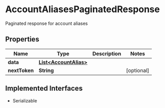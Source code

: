 

# AccountAliasesPaginatedResponse

Paginated response for account aliases

## Properties

| Name | Type | Description | Notes |
|------------ | ------------- | ------------- | -------------|
|**data** | [**List&lt;AccountAlias&gt;**](AccountAlias.md) |  |  |
|**nextToken** | **String** |  |  [optional] |


## Implemented Interfaces

* Serializable


